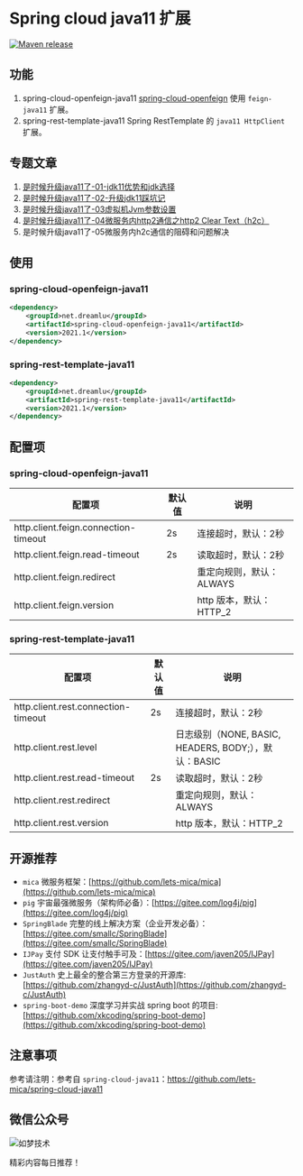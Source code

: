 # Spring cloud java11 扩展

[![Maven release](https://img.shields.io/nexus/r/https/oss.sonatype.org/net.dreamlu/spring-cloud-java11.svg?style=flat-square)](https://mvnrepository.com/artifact/net.dreamlu/spring-cloud-java11)

## 功能
1. spring-cloud-openfeign-java11 [spring-cloud-openfeign](https://github.com/spring-cloud/spring-cloud-openfeign) 使用 `feign-java11` 扩展。
2. spring-rest-template-java11 Spring RestTemplate 的 `java11 HttpClient` 扩展。

## 专题文章
1. [是时候升级java11了-01-jdk11优势和jdk选择](https://juejin.im/post/5e4df461e51d4526cd1de49a)
2. [是时候升级java11了-02-升级jdk11踩坑记](https://juejin.im/post/5e511a3af265da574b790e87)
3. [是时候升级java11了-03虚拟机Jvm参数设置](https://juejin.im/post/5e572e226fb9a07cd00d8446)
4. [是时候升级java11了-04微服务内http2通信之http2 Clear Text（h2c）](https://juejin.im/post/5e64540ef265da5735505f6e)
5. 是时候升级java11了-05微服务内h2c通信的阻碍和问题解决

## 使用
### spring-cloud-openfeign-java11
```xml
<dependency>
    <groupId>net.dreamlu</groupId>
    <artifactId>spring-cloud-openfeign-java11</artifactId>
    <version>2021.1</version>
</dependency>
```

### spring-rest-template-java11
```xml
<dependency>
    <groupId>net.dreamlu</groupId>
    <artifactId>spring-rest-template-java11</artifactId>
    <version>2021.1</version>
</dependency>
```

## 配置项
### spring-cloud-openfeign-java11
| 配置项 | 默认值 | 说明 |
| ----- | ------ | ------ |
| http.client.feign.connection-timeout | 2s | 连接超时，默认：2秒 |
| http.client.feign.read-timeout | 2s | 读取超时，默认：2秒 |
| http.client.feign.redirect |  | 重定向规则，默认：ALWAYS |
| http.client.feign.version |  | http 版本，默认：HTTP_2 |

### spring-rest-template-java11
| 配置项 | 默认值 | 说明 |
| ----- | ------ | ------ |
| http.client.rest.connection-timeout | 2s | 连接超时，默认：2秒 |
| http.client.rest.level |  | 日志级别（NONE, BASIC, HEADERS, BODY;），默认：BASIC |
| http.client.rest.read-timeout | 2s | 读取超时，默认：2秒 |
| http.client.rest.redirect |  | 重定向规则，默认：ALWAYS |
| http.client.rest.version |  | http 版本，默认：HTTP_2 |

## 开源推荐
- `mica` 微服务框架：[https://github.com/lets-mica/mica](https://github.com/lets-mica/mica)
- `pig` 宇宙最强微服务（架构师必备）：[https://gitee.com/log4j/pig](https://gitee.com/log4j/pig)
- `SpringBlade` 完整的线上解决方案（企业开发必备）：[https://gitee.com/smallc/SpringBlade](https://gitee.com/smallc/SpringBlade)
- `IJPay` 支付 SDK 让支付触手可及：[https://gitee.com/javen205/IJPay](https://gitee.com/javen205/IJPay)
- `JustAuth` 史上最全的整合第三方登录的开源库: [https://github.com/zhangyd-c/JustAuth](https://github.com/zhangyd-c/JustAuth)
- `spring-boot-demo` 深度学习并实战 spring boot 的项目: [https://github.com/xkcoding/spring-boot-demo](https://github.com/xkcoding/spring-boot-demo)

## 注意事项
参考请注明：参考自 `spring-cloud-java11`：https://github.com/lets-mica/spring-cloud-java11

## 微信公众号

![如梦技术](docs/img/dreamlu-weixin.jpg)

精彩内容每日推荐！